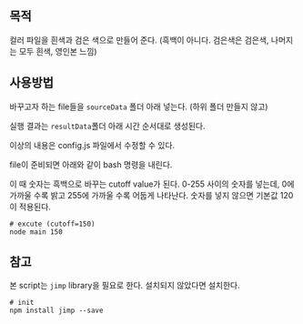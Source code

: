목적
----

컬러 파일을 흰색과 검은 색으로 만들어 준다. 
(흑백이 아니다. 검은색은 검은색, 나머지는 모두 흰색, 영인본 느낌)




사용방법
----------

바꾸고자 하는 file들을 `sourceData` 폴더 아래 넣는다. (하위 폴더 만들지 않고)

실행 결과는 `resultData`폴더 아래 시간 순서대로 생성된다. 

이상의 내용은 config.js 파일에서 수정할 수 있다.

file이 준비되면 아래와 같이 bash 명령을 내린다. 

이 때 숫자는 흑백으로 바꾸는 cutoff value가 된다. 0-255 사이의 숫자를 넣는데, 0에 가까울 수록 밝고 255에 가까울 수록 어둡게 나타난다. 숫자를 넣지 않으면 기본값 120이 적용된다. 

```
# excute (cutoff=150)
node main 150   
```




참고
----

본 script는 `jimp` library을 필요로 한다. 설치되지 않았다면 설치한다. 

```
# init
npm install jimp --save
```









